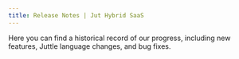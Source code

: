 ```yaml
---
title: Release Notes | Jut Hybrid SaaS
---
```


Here you can find a historical record of our progress, including new
features, Juttle language changes, and bug fixes.

